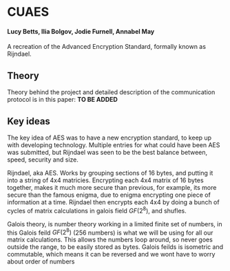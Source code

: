 # CUAES
#### Lucy Betts, Ilia Bolgov, Jodie Furnell, Annabel May
A recreation of the Advanced Encryption Standard, formally known as Rijndael.

## Theory

Theory behind the project and detailed description of the communication protocol is in this paper: **TO BE ADDED**

## Key ideas

The key idea of AES was to have a new encryption standard, to keep up with developing technology. Multiple entries for what could have been AES was submitted, but Rijndael was seen to be the best balance between, speed, security and size.

Rijndael, aka AES. Works by grouping sections of 16 bytes, and putting it into a string of 4x4 matricies. 
Encrypting each 4x4 matrix of 16 bytes together, makes it much more secure than previous, for example, its more secure than the famous enigma, due to enigma encrypting one piece of information at a time.
Rijndael then encrypts each 4x4 by doing a bunch of cycles of matrix calculations in galois field $GF(2^8)$, and shufles.

Galois theory, is number theory working in a limited finite set of numbers, in this Galois feild $GF(2^8)$ (256 numbers) is what we will be using for all our matrix calculations. 
This allows the numbers loop around, so never goes outside the range, to be easily stored as bytes. 
Galois feilds is isometric and commutable, which means it can be reversed and we wont have to worry about order of numbers

